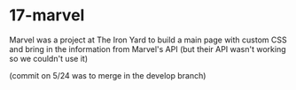 # 17-marvel

Marvel was a project at The Iron Yard to build a main page with custom CSS and bring in the information from Marvel's API (but their API wasn't working so we couldn't use it)

(commit on 5/24 was to merge in the develop branch)
